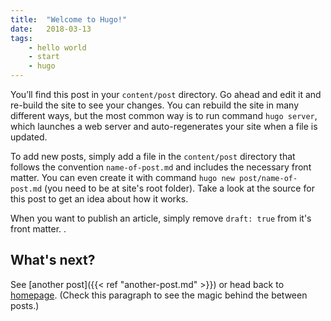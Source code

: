 ```yaml
---
title:  "Welcome to Hugo!"
date:   2018-03-13
tags: 
    - hello world
    - start
    - hugo
---
```

You’ll find this post in your `content/post` directory. Go ahead and edit it and re-build the site to see your changes. You can rebuild the site in many different ways, but the most common way is to run command `hugo server`, which launches a web server and auto-regenerates your site when a file is updated.

To add new posts, simply add a file in the `content/post` directory that follows the convention `name-of-post.md` and includes the necessary front matter. You can even create it with command `hugo new post/name-of-post.md` (you need to be at site's root folder). Take a look at the source for this post to get an idea about how it works.

When you want to publish an article, simply remove `draft: true` from it's front matter.
.

## What's next?

See [another post]({{< ref "another-post.md" >}}) or head back to [homepage](../../). (Check this paragraph to see the magic behind the between posts.)
